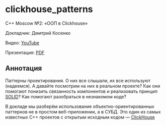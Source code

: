 # clickhouse_patterns

C++ Moscow №2: «ООП в Clickhouse»‎ 

Докладчик: Дмитрий Косенко

Видео: [YouTube](https://youtu.be/fUYAsDI2V2E)

Презентация: [PDF](slides.pdf)

## Аннотация

Паттерны проектирования. О них все слышали, их все используют (надеемся). А давайте посмотрим на них в реальном проекте? Как они помогают понизить связанность компонентов и реализовать принцип [SOLID](https://ru.m.wikipedia.org/wiki/SOLID_(%D0%BF%D1%80%D0%BE%D0%B3%D1%80%D0%B0%D0%BC%D0%BC%D0%B8%D1%80%D0%BE%D0%B2%D0%B0%D0%BD%D0%B8%D0%B5))? Как помогают разобраться в незнакомом коде?

В докладе мы разберём использование объектно-ориентированных паттернов не в простом веб-приложении, а в СУБД. Это один из самых известных C++ проектов с открытым исходным кодом — [ClickHouse](https://github.com/ClickHouse/ClickHouse)

